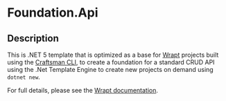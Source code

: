 # Foundation.Api

## Description

This is .NET 5 template that is optimized as a base for [Wrapt](https://wrapt.dev) projects built using the [Craftsman CLI](https://github.com/pdevito3/craftsman), to create a foundation for a standard CRUD API using the .Net Template Engine to create new projects on demand using `dotnet new`.

For full details, please see the [Wrapt documentation](https://wrapt.dev).